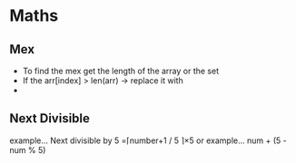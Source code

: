 # Maths

## Mex
* To find the mex get the length of the array or the set 
* If the arr[index] > len(arr)  -> replace it with 
* 

## Next Divisible 
example... Next divisible by 5 =⌈number+1 / 5 ​⌉×5
or example... num + (5 - num % 5) 
